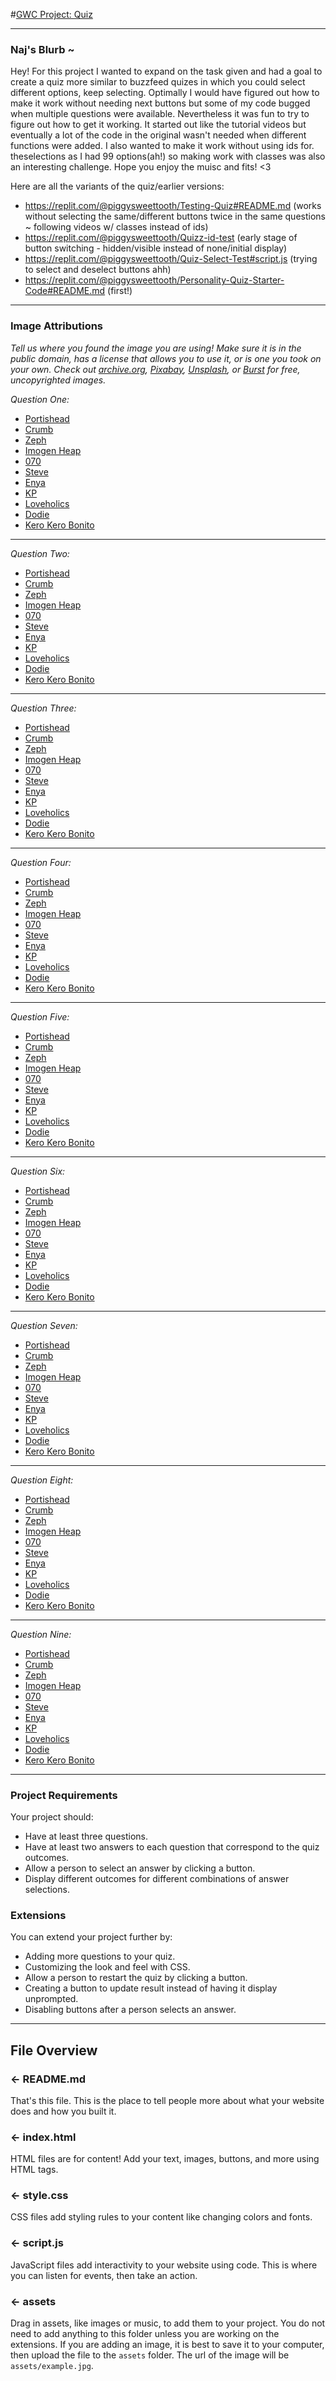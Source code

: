 #[GWC Project: Quiz](https://quiz-final.piggysweettooth.repl.co/)
___
### Naj's Blurb ~ 

Hey! For this project I wanted to expand on the task given and had a goal to create a quiz more similar to buzzfeed quizes in which you could select different options, keep selecting. Optimally I would have figured out how to make it work without needing next buttons but some of my code bugged when multiple questions were available. Nevertheless it was fun to try to figure out how to get it working. It started out like the tutorial videos but eventually a lot of the code in the original wasn't needed when different functions were added. I also wanted to make it work without using ids for. theselections as I had 99 options(ah!) so making work with classes was also an interesting challenge. Hope you enjoy the muisc and fits! <3 

Here are all the variants of the quiz/earlier versions:
- https://replit.com/@piggysweettooth/Testing-Quiz#README.md (works without selecting the same/different buttons twice in the same questions ~ following videos w/ classes instead of ids)
- https://replit.com/@piggysweettooth/Quizz-id-test (early stage of button switching - hidden/visible instead of none/initial display)
- https://replit.com/@piggysweettooth/Quiz-Select-Test#script.js (trying to select and deselect buttons ahh)
- https://replit.com/@piggysweettooth/Personality-Quiz-Starter-Code#README.md (first!)
___
### Image Attributions
*Tell us where you found the image you are using! Make sure it is in the public domain, has a license that allows you to use it, or is one you took on your own. Check out [archive.org](https://archive.org/), [Pixabay](https://pixabay.com/), [Unsplash](https://unsplash.com/), or [Burst](https://burst.shopify.com/) for free, uncopyrighted images.*

*Question One:*
- [Portishead](https://www.pexels.com/photo/studio-shot-of-female-model-sitting-on-chair-9656898/)
- [Crumb](https://www.pexels.com/photo/selective-focus-photography-of-woman-wearing-gray-lace-spaghetti-strap-crop-top-leaning-on-wall-2869067/)
- [Zeph](https://www.pexels.com/photo/low-angle-photo-of-woman-wearing-brown-coat-3155469/)
- [Imogen Heap](https://pixabay.com/photos/woman-model-portrait-pose-style-4292183/)
- [070](https://www.pexels.com/photo/photo-of-woman-wearing-white-dress-shirt-3754164/)
- [Steve](https://www.pexels.com/photo/photo-of-woman-wearing-fedora-hat-4124201/ )
- [Enya](https://www.pexels.com/photo/photo-of-woman-wearing-white-sweater-4126256/)
- [KP](https://www.pexels.com/photo/low-angle-photography-of-two-women-standing-under-white-and-blue-sky-1721558/)
- [Loveholics](https://www.pexels.com/photo/adult-attractive-ballet-body-206540/)
- [Dodie](https://www.pexels.com/photo/elegant-asian-female-sitting-on-stool-in-garden-6279414/)
- [Kero Kero Bonito](https://www.google.com/url?q=https://www.pexels.com/photo/woman-in-pink-and-white-long-sleeve-dress-2703203/&sa=D&source=docs&ust=1659655613900706&usg=AOvVaw1TRLvtIiO5Bpxrigas6YV2)
___
*Question Two:*
- [Portishead](https://www.pexels.com/photo/monochrome-photo-of-woman-talking-on-phone-2938920/)
- [Crumb](https://www.pexels.com/photo/two-women-in-white-and-black-shirts-3012451/)
- [Zeph](https://www.pexels.com/photo/woman-in-green-dress-sitting-on-the-floor-7752433/)
- [Imogen Heap](https://www.pexels.com/photo/a-woman-in-purple-dress-5447533/)
- [070](https://www.pexels.com/photo/woman-in-gray-jacket-and-lbue-jeans-794432/)
- [Steve](https://www.pexels.com/photo/woman-in-white-robe-standing-on-brown-field-10679197/)
- [Enya](https://www.pexels.com/photo/photo-of-woman-touching-her-sunglasses-3374436/)
- [KP](https://www.pexels.com/photo/girl-in-hat-and-sunglasses-posing-at-fair-10906811/)
- [Loveholics](https://www.pexels.com/photo/fashion-model-posing-on-a-terrace-12162504/)
- [Dodie](https://www.pexels.com/photo/a-woman-walking-on-the-street-6381065/)
- [Kero Kero Bonito](https://www.pexels.com/photo/woman-holding-a-stuffed-toy-3586021/)
___
*Question Three:*
- [Portishead](https://www.pexels.com/photo/woman-sitting-on-machinery-2820581/ )
- [Crumb](https://www.pexels.com/photo/woman-in-white-jumper-sitting-on-white-fabric-5966527/)
- [Zeph](https://www.pexels.com/photo/sexy-woman-in-a-black-dress-11741979/)
- [Imogen Heap](https://www.pexels.com/photo/woman-wearing-blue-fur-coat-and-dress-1375736/)
- [070](https://www.pexels.com/photo/woman-in-red-crew-neck-long-sleeved-shirt-2771148/)
- [Steve](https://www.pexels.com/photo/photo-of-woman-holding-disco-ball-3421863/)
- [Enya](https://www.pexels.com/photo/1856998/ )
- [KP](https://www.pexels.com/photo/woman-in-black-suit-sitting-on-red-chair-12234783/)
- [Loveholics](https://www.pexels.com/photo/portrait-of-woman-pulling-sock-9656919/)
- [Dodie](https://www.pexels.com/photo/woman-in-orange-coat-and-pants-standing-on-brown-grass-field-7576760/)
- [Kero Kero Bonito](https://www.pexels.com/photo/woman-in-red-coat-wearing-monokini-and-red-stockings-912788/)
___
*Question Four:*
- [Portishead](https://www.pexels.com/photo/woman-wearing-pink-overcoat-and-black-inner-top-2043590/)
- [Crumb](https://www.pexels.com/photo/woman-in-blue-dress-wearing-gold-necklace-8003897/)
- [Zeph](https://www.pexels.com/photo/photo-of-woman-wearing-red-dress-2419470/)
- [Imogen Heap](https://pixabay.com/de/photos/mode-sch%c3%b6nheit-frau-prinzessin-6203956/)
- [070](https://www.pexels.com/photo/photo-of-woman-wearing-silver-dress-3587317/ )
- [Steve](https://www.pexels.com/photo/woman-in-white-spaghetti-strap-dress-sitting-on-grass-3193763/ )
- [Enya](https://pixabay.com/photos/woman-portrait-ai-yem-dress-6466382/)
- [KP](https://www.pexels.com/photo/alluring-woman-in-an-elegant-red-gown-6540372/ )
- [Loveholics](https://www.pexels.com/photo/woman-wearing-white-and-yellow-scoop-neck-mini-dress-884979/)
- [Dodie](https://www.pexels.com/photo/woman-in-pink-dress-sitting-on-chair-1187822/)
- [Kero Kero Bonito](https://www.pexels.com/photo/a-young-woman-in-a-bucket-hat-and-crop-top-8973454/ )
___
*Question Five:*
- [Portishead](https://www.pexels.com/photo/a-woman-in-brown-coat-standing-near-the-wall-10344479/)
- [Crumb](https://stocksnap.io/photo/woman-female-QUEWLQQTG3)
- [Zeph](https://www.pexels.com/photo/photo-of-woman-sitting-beside-plants-3120342/)
- [Imogen Heap](https://www.pexels.com/photo/photo-of-woman-wearing-blue-dress-3893105/)
- [070](https://www.pexels.com/photo/woman-in-gray-blazer-stands-on-gray-concrete-floor-914668/)
- [Steve](https://www.pexels.com/photo/photo-of-man-leaning-on-handrail-4053231/ )
- [Enya](https://www.pexels.com/photo/woman-wearing-black-off-shoulder-2860890/)
- [KP](https://www.pexels.com/photo/woman-wearing-green-jacket-and-brown-pants-3641425/)
- [Loveholics](https://www.pexels.com/photo/photo-of-people-standing-near-each-other-3062628/)
- [Dodie](https://pixabay.com/photos/girl-beautiful-fashion-woman-2099363/ )
- [Kero Kero Bonito](https://www.pexels.com/photo/a-pretty-woman-in-oversized-black-shirt-posing-while-doing-a-peace-sign-9637848/)
___
*Question Six:*
- [Portishead](https://cdn.pixabay.com/photo/2017/05/12/08/27/gothic-2306457__480.jpg)
- [Crumb](https://www.pexels.com/photo/standing-woman-wearing-orange-button-collared-top-near-red-and-yellow-flowers-1852382/)
- [Zeph](https://www.pexels.com/photo/a-woman-in-black-shirt-11665781/)
- [Imogen Heap](https://stocksnap.io/photo/80s-fashion-ONFJYYWCTQ)
- [070](https://www.pexels.com/photo/a-man-in-black-shirt-and-pants-leaning-on-the-wall-while-wearing-a-bucket-hat-11575125/)
- [Steve](https://www.pexels.com/photo/photo-of-woman-wearing-blue-shirt-2903088/)
- [Enya](https://www.pexels.com/photo/woman-wearing-sunglasses-3002547/)
- [KP](https://cdn.pixabay.com/photo/2021/08/31/11/59/androgynous-6588615__480.jpg )
- [Loveholics](https://www.pexels.com/photo/standing-woman-raising-her-hands-2014873/ 
)
- [Dodie](https://www.pexels.com/photo/photo-of-woman-leaning-on-the-wall-3018851/)
- [Kero Kero Bonito](https://www.pexels.com/photo/woman-wearing-white-shirt-and-blue-denim-jacket-3422949/)
___
*Question Seven:*
- [Portishead]([https://www.pexels.com/photo/adult-beanie-beautiful-beauty-206434/](https://stocksnap.io/photo/mini-car-ZJBKGKNDIV))
- [Crumb](https://www.pexels.com/photo/woman-wearing-red-turtleneck-top-3220360/)
- [Zeph](https://pixabay.com/photos/girl-roller-skates-bench-model-5539094/)
- [Imogen Heap](https://www.pexels.com/photo/woman-holding-candle-lantern-1828307/)
- [070](https://www.pexels.com/photo/woman-in-black-coat-standing-on-road-3991140/)
- [Steve](https://pixabay.com/photos/woman-model-portrait-pose-style-6496881/ )
- [Enya](https://www.pexels.com/photo/woman-sitting-in-observation-tower-in-new-york-12551617)
- [KP](https://cdn.pixabay.com/photo/2019/08/07/07/05/woman-4390055__480.jpg)
- [Loveholics](https://www.pexels.com/photo/woman-standing-outdoors-3533238/)
- [Dodie](https://www.pexels.com/photo/woman-holding-sunflower-2901913/)
- [Kero Kero Bonito](https://www.pexels.com/photo/photo-of-woman-leaning-on-wall-4052179/)
___
*Question Eight:*
- [Portishead](https://www.pexels.com/photo/women-s-black-strapless-top-and-white-skirt-2867822/)
- [Crumb](https://www.pexels.com/photo/woman-in-brown-floral-long-sleeve-shirt-and-brown-skirt-standing-on-road-4077936/)
- [Zeph](https://www.pexels.com/photo/ethnic-female-standing-with-photo-camera-in-nature-6121166/)
- [Imogen Heap](https://www.pexels.com/photo/photo-of-woman-standing-on-stairs-2312223/)
- [070](https://pixabay.com/photos/asian-woman-fashion-museum-art-7276658/)
- [Steve](https://www.pexels.com/photo/photo-of-man-bringing-radio-3620411/ )
- [Enya](https://www.pexels.com/photo/photo-of-woman-standing-in-the-middle-of-the-road-4067553/)
- [KP](https://www.pexels.com/photo/sitting-woman-wearing-red-sweater-and-purple-pants-1704)
- [Loveholics](https://www.pexels.com/photo/woman-kicking-her-right-leg-3095295/)
- [Dodie](https://www.pexels.com/photo/woman-wearing-a-dress-2235071/ )
- [Kero Kero Bonito](https://cdn.pixabay.com/photo/2021/04/07/05/56/woman-6158131__480.jpg)
___
*Question Nine:*
- [Portishead](https://www.pexels.com/photo/adult-beanie-beautiful-beauty-206434/)
- [Crumb](https://www.pexels.com/photo/man-wearing-stripes-shirt-3261059/)
- [Zeph](https://pixabay.com/photos/woman-fashion-beauty-beautiful-5975243/)
- [Imogen Heap](https://stocksnap.io/photo/fashion-woman-RDELMWMWTZ)
- [070](https://www.pexels.com/photo/portrait-of-a-young-woman-with-braids-skateboard-and-headphones-12890036/)
- [Steve](https://www.pexels.com/photo/photo-of-woman-wearing-denim-polo-3393501/)
- [Enya](https://www.pexels.com/photo/woman-in-brown-tank-top-wearing-a-gray-face-mask-7752829/)
- [KP](https://www.pexels.com/photo/woman-in-pink-and-teal-dress-standing-on-stairs-3217260/)
- [Loveholics](https://pixabay.com/photos/woman-model-portrait-pose-style-6540891/ )
- [Dodie](https://www.pexels.com/photo/photo-of-man-wearing-red-shirt-1879874/)
- [Kero Kero Bonito](https://www.pexels.com/photo/woman-in-pink-zip-up-jacket-and-blue-denim-jeans-2853909/)

___

### Project Requirements
Your project should:
- Have at least three questions.
- Have at least two answers to each question that correspond to the quiz outcomes.
- Allow a person to select an answer by clicking a button.
- Display different outcomes for different combinations of answer selections.


### Extensions
You can extend your project further by:
- Adding more questions to your quiz.
- Customizing the look and feel with CSS.
- Allow a person to restart the quiz by clicking a button.
- Creating a button to update result instead of having it display unprompted.
- Disabling buttons after a person selects an answer.
___

## File Overview

### ← README.md

That's this file. This is the place to tell people more about what your website does and how you built it. 

### ← index.html

HTML files are for content! Add your text, images, buttons, and more using HTML tags.

### ← style.css

CSS files add styling rules to your content like changing colors and fonts. 

### ← script.js

JavaScript files add interactivity to your website using code. This is where you can listen for events, then take an action.

### ← assets

Drag in assets, like images or music, to add them to your project. You do not need to add anything to this folder unless you are working on the extensions. If you are adding an image, it is best to save it to your computer, then upload the file to the `assets` folder. The url of the image will be `assets/example.jpg`.
